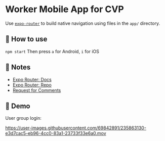 # Worker Mobile App for CVP

Use [`expo-router`](https://expo.github.io/router) to build native navigation using files in the `app/` directory.

## 🚀 How to use

`npm start`
Then press `a` for Android, `i` for iOS

## 📝 Notes

- [Expo Router: Docs](https://expo.github.io/router)
- [Expo Router: Repo](https://github.com/expo/router)
- [Request for Comments](https://github.com/expo/router/discussions/1)

## 📱 Demo

User group login:

https://user-images.githubusercontent.com/69842891/235863130-e3d7cac5-eb96-4cc0-83a1-23733f33e6a0.mov
